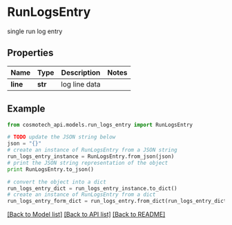 # RunLogsEntry

single run log entry

## Properties

Name | Type | Description | Notes
------------ | ------------- | ------------- | -------------
**line** | **str** | log line data | 

## Example

```python
from cosmotech_api.models.run_logs_entry import RunLogsEntry

# TODO update the JSON string below
json = "{}"
# create an instance of RunLogsEntry from a JSON string
run_logs_entry_instance = RunLogsEntry.from_json(json)
# print the JSON string representation of the object
print RunLogsEntry.to_json()

# convert the object into a dict
run_logs_entry_dict = run_logs_entry_instance.to_dict()
# create an instance of RunLogsEntry from a dict
run_logs_entry_form_dict = run_logs_entry.from_dict(run_logs_entry_dict)
```
[[Back to Model list]](../README.md#documentation-for-models) [[Back to API list]](../README.md#documentation-for-api-endpoints) [[Back to README]](../README.md)


